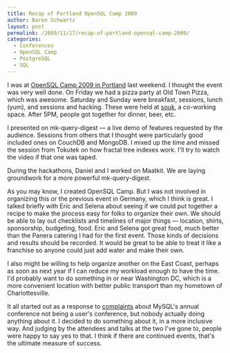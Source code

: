 ```yaml
---
title: Recap of Portland OpenSQL Camp 2009
author: Baron Schwartz
layout: post
permalink: /2009/11/17/recap-of-portland-opensql-camp-2009/
categories:
  - Conferences
  - OpenSQL Camp
  - PostgreSQL
  - SQL
---
```

I was at [OpenSQL Camp 2009 in Portland][1] last weekend. I thought the event was very well done. On Friday we had a pizza party at Old Town Pizza, which was awesome. Saturday and Sunday were breakfast, sessions, lunch (yum), and sessions and hacking. These were held at [souk][2], a co-working space. After 5PM, people got together for dinner, beer, etc.

I presented on mk-query-digest &#8212; a live demo of features requested by the audience. Sessions from others that I thought were particularly good included ones on CouchDB and MongoDB. I mixed up the time and missed the session from Tokutek on how fractal tree indexes work. I'll try to watch the video if that one was taped.

During the hackathons, Daniel and I worked on Maatkit. We are laying groundwork for a more powerful mk-query-digest.

As you may know, I created OpenSQL Camp. But I was not involved in organizing this or the previous event in Germany, which I think is great. I talked briefly with Eric and Selena about seeing if we could put together a recipe to make the process easy for folks to organize their own. We should be able to lay out checklists and timelines of major things &#8212; location, shirts, sponsorship, budgeting, food. Eric and Selena got great food, much better than the Panera catering I had for the first event. Those kinds of decisions and results should be recorded. It would be great to be able to treat it like a franchise so anyone could just add water and make their own.

I also might be willing to help organize another on the East Coast, perhaps as soon as next year if I can reduce my workload enough to have the time. I'd probably want to do something in or near Washington DC, which is a more convenient location with better public transport than my hometown of Charlottesville.

It all started out as a response to [complaints][3] about MySQL's annual conference not being a user's conference, but nobody actually doing anything about it. I decided to do something about it, in a more inclusive way. And judging by the attendees and talks at the two I've gone to, people were happy to say yes to that. I think if there are continued events, that's the ultimate measure of success.

 [1]: http://opensqlcamp.org/Events/Portland2009/
 [2]: http://www.soukllc.com/
 [3]: http://groups.google.com/group/oursql-conference
